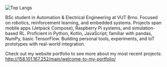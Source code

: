 ![Top Langs](https://github-readme-stats.vercel.app/api/top-langs/?username=aizej&theme=tokyonight)

BSc student in Automation & Electrical Engineering at VUT Brno.
Focused on robotics, reinforcement learning, and embedded systems.
Projects span mobile apps (Jetpack Compose), Raspberry Pi systems, and simulation-based RL.
Proficient in Python, Kotlin, JavaScript; familiar with pandas, NumPy, basic TensorFlow.
Building personal tools, experiments, and IoT prototypes with real-world integration.

Check out my website portfolio to see more about my most recent projects: 
http://158.101.167.252/main/welcome-to-my-portfolio/
